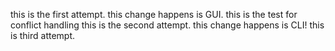 this is the first attempt. this change happens is GUI.
this is the test for conflict handling
this is the second attempt. this change happens is CLI!
this is third attempt.

